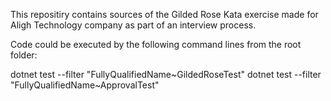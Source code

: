 This repositiry contains sources of the Gilded Rose Kata exercise made for Aligh Technology company as part of an interview process.

Code could be executed by the following command lines from the root folder:

dotnet test --filter "FullyQualifiedName~GildedRoseTest"
dotnet test --filter "FullyQualifiedName~ApprovalTest"
